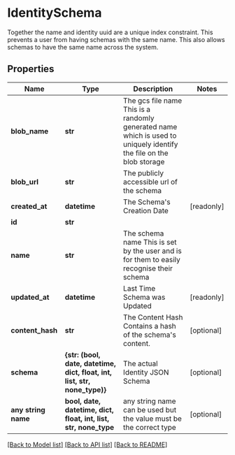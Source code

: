 # IdentitySchema

Together the name and identity uuid are a unique index constraint. This prevents a user from having schemas with the same name. This also allows schemas to have the same name across the system.

## Properties
Name | Type | Description | Notes
------------ | ------------- | ------------- | -------------
**blob_name** | **str** | The gcs file name  This is a randomly generated name which is used to uniquely identify the file on the blob storage | 
**blob_url** | **str** | The publicly accessible url of the schema | 
**created_at** | **datetime** | The Schema&#39;s Creation Date | [readonly] 
**id** | **str** |  | 
**name** | **str** | The schema name  This is set by the user and is for them to easily recognise their schema | 
**updated_at** | **datetime** | Last Time Schema was Updated | [readonly] 
**content_hash** | **str** | The Content Hash  Contains a hash of the schema&#39;s content. | [optional] 
**schema** | **{str: (bool, date, datetime, dict, float, int, list, str, none_type)}** | The actual Identity JSON Schema | [optional] 
**any string name** | **bool, date, datetime, dict, float, int, list, str, none_type** | any string name can be used but the value must be the correct type | [optional]

[[Back to Model list]](../README.md#documentation-for-models) [[Back to API list]](../README.md#documentation-for-api-endpoints) [[Back to README]](../README.md)


